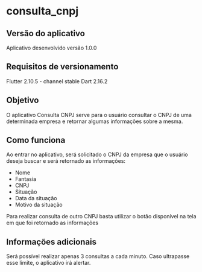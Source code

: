 # consulta_cnpj

## Versão do aplicativo
Aplicativo desenvolvido versão 1.0.0

## Requisitos de versionamento
Flutter 2.10.5 - channel stable
Dart 2.16.2

## Objetivo
O aplicativo Consulta CNPJ serve para o usuário consultar o CNPJ de uma determinada empresa e retornar algumas informações sobre a mesma.

## Como funciona
Ao entrar no aplicativo, será solicitado o CNPJ da empresa que o usuário deseja buscar e será retornado as informações:
* Nome
* Fantasia
* CNPJ
* Situação
* Data da situação
* Motivo da situação

Para realizar consulta de outro CNPJ basta utilizar o botão disponível na tela em que foi retornado as informações

## Informações adicionais

Será possível realizar apenas 3 consultas a cada minuto. Caso ultrapasse esse limite, o aplicativo irá alertar.